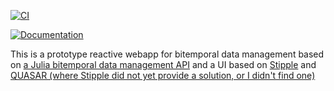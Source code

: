 [![CI](https://github.com/michaelfliegner/BitemporalReactive.jl/actions/workflows/CI.yml/badge.svg)](https://github.com/michaelfliegner/BitemporalReactive.jl/actions/workflows/CI.yml)

[![Documentation](https://github.com/michaelfliegner/BitemporalReactive.jl/actions/workflows/Documentation.yml/badge.svg)](https://github.com/michaelfliegner/BitemporalReactive.jl/actions/workflows/Documentation.yml)

This is a prototype reactive webapp for bitemporal data management based on [a Julia bitemporal data management API](https://github.com/michaelfliegner/BitemporalPostgres.jl) and a UI based on [Stipple](https://github.com/GenieFramework/StippleUI.jl) and [QUASAR (where Stipple did not yet provide a solution, or I didn't find one)](https://quasar.dev/) 

